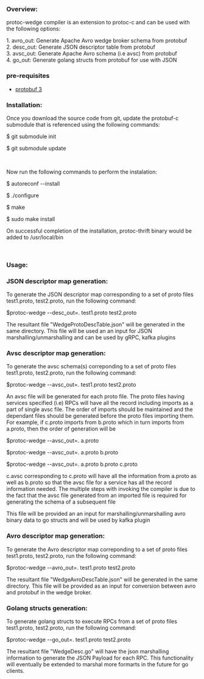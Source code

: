 ### Overview:
<p>
protoc-wedge compiler is an extension to protoc-c and can be used with the
following options:
</p>
1. avro_out: Generate Apache Avro wedge broker schema from protobuf <br/>
2. desc_out: Generate JSON descriptor table from protobuf <br/>
3. avsc_out: Generate Apache Avro schema (i.e avsc) from protobuf <br/>
4. go_out: Generate golang structs from protobuf for use with JSON <br/>


### pre-requisites
* [protobuf 3](https://github.com/google/protobuf)

### Installation:
<p> Once you download the source code from git, update the protobuf-c
submodule that is referenced using the following commands:
<p> $ git submodule init </p>
<p> $ git submodule update </p>
</p>
<br/>

<p> Now run the following commands to perform the instalation: 
<p> $ autoreconf --install </p>
<p> $ ./configure </p>
<p> $ make </p>
<p> $ sudo make install </p>
<p> On successful completion of the installation, protoc-thrift binary would
be added to /usr/local/bin </p>
</p>
<br/>

### Usage:

### JSON descriptor map generation:
<p> To generate the JSON descriptor map corresponding to a set of proto files
test1.proto, test2.proto, run the following command: 
<p> $protoc-wedge --desc_out=. test1.proto test2.proto</p>
<p> The resultant file "WedgeProtoDescTable.json" will be generated in the same
directory. This file will be used an an input for JSON
marshalling/unmarshalling and can be used by gRPC, kafka plugins
</p>
</p>

### Avsc descriptor map generation:
<p> To generate the avsc schema(s) correponding to a set of proto files
test1.proto, test2.proto, run the following command: 
<p> $protoc-wedge --avsc_out=. test1.proto test2.proto</p>
<p> An avsc file will be generated for each proto file. The proto files having
services specified (i.e) RPCs will have all the record including imports as 
a part of single avsc file. The order of imports should be maintained and the
dependant files should be generated before the proto files importing them.
For example,
if c.proto imports from b.proto which in turn imports from a.proto, then the order
of generation will be
</p>
<p> $protoc-wedge --avsc_out=. a.proto</p>
<p> $protoc-wedge --avsc_out=. a.proto b.proto</p>
<p> $protoc-wedge --avsc_out=. a.proto b.proto c.proto</p>

<p>c.avsc corresponding to c.proto will have all the information from a.proto as
well as b.proto so that the avsc file for a service has all the record information
needed. The multiple steps with invoking the compiler is due to the fact that
the avsc file generated from an imported file is required for generating the
schema of a subsequent file 
<p>

This file will be provided an an input for marshalling/unmarshalling
avro binary data to go structs and will be used by kafka plugin
</p>
</p>

### Avro descriptor map generation:
<p> To generate the Avro descriptor map correponding to a set of proto files
test1.proto, test2.proto, run the following command: 
<p> $protoc-wedge --avro_out=. test1.proto test2.proto</p>
<p> The resultant file "WedgeAvroDescTable.json" will be generated in the same
directory. This file will be provided as an input for conversion between avro
and protobuf in the wedge broker.
</p>
</p>

### Golang structs generation:
<p> To generate golang structs to execute RPCs from a  set of proto files
test1.proto, test2.proto, run the following command: 
<p> $protoc-wedge --go_out=. test1.proto test2.proto</p>
<p> The resultant file "WedgeDesc.go" will have the json marshalling information
to generate the JSON Payload for each RPC. This functionality will eventually
be extended to marshal more formarts in the future for go clients.</p>
</p>



